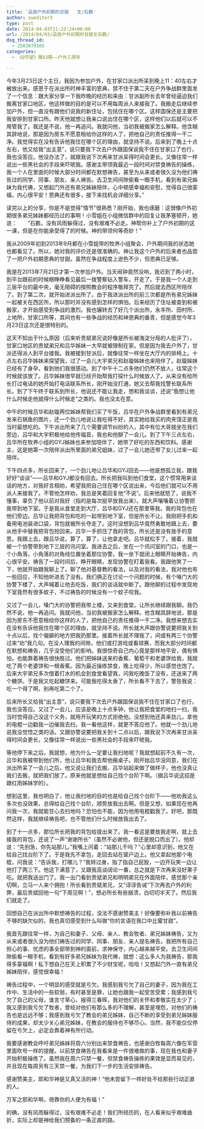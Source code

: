 ```yaml
---
title: '品尝户外初期的甘甜   文/石鹏'
author: sweditor3
type: post
date: 2014-04-03T11:23:24+00:00
url: /2014/04/03/品尝户外初期的甘甜文石鹏/
dsq_thread_id:
  - 2583079165
categories:
  - 《@守望》第63期——户外三周年

---
```

今年3月23日这个主日，我因为参加户外，在甘家口派出所呆到晚上11：40左右才被放出来。感恩于在派出所时神丰富的恩典，禁不住于第二天在户外争战群里面发了一个信息：跟大家分享一下我昨晚的经历和来由：甘派副所长去年曾经逼迫我们搬离甘家口地区，他这样做的目的是可以不用每周派人来接我了。我搬走后继续参加户外，但一直没有跟他们说我的新住址，包括住在哪个区。这样国保还是主要把我安排到甘家口所。昨天他就想让我亲口说出住在哪个区，这样他们以后就可以不用管我了。我还是不说，他一再追问。我就问他，当初我被搬家怎么解释。他含糊其辞地说，那是因为房东不愿意租给你这样的人了，把他自己的责任推得一干二净。我觉得实在没有告诉他我住在哪个区的理由，就坚持不说。后来到了晚上十点左右，他又给我“出主意”，说只要我下次去户外跟国保说我不住在甘家口了也行，我也没答应。他没办法了，就跟我说下次再来甘派呆得时间会更长。又像往常一样说出一些黑社会的手段来吓唬我。感谢主带领我最近一段时间对禁食祷告的操练，我一个人在里面的时候大部分时间都在默想祷告，甚至为从来或者很久没为他们祷告过的同学、同事、朋友、亲人祷告。去卫生间间隙偷看一眼手机，看到有弟兄姊妹为我代祷，又想起门外还有弟兄姊妹陪伴，心中顿感幸福和安慰，觉得自己很蒙福，内心很平安！恩典还有很多，接下来找机会详细分享。”

读完以上的分享，你是不是觉得“情节”很熟悉？刚开始，我也琢磨：这很像户外初期很多弟兄姊妹都经历过的事啊！小雪姐在小组微信群中的回复让我茅塞顿开，她说：　　“石鹏，没有风雨躲得过，没有艰难不必走。神帮你补上了户外初期的这一课，但是在你能承受得了的时候。神的带领何等奇妙！”

我从2009年初到2013年9月都在小雪姐带的牧养小组聚会，户外期间我的状态她也都看见了。所以，她对我的评价还是很准确的。神让我这个户外的后来者也品尝了一把户外初期恩典的甘甜。虽然在争战程度上逊色不少，但恩典已足够。

我是在2013年7月21日才第一次参加户外。当天闹钟竟然没响，我迟到了两小时，到平台跟前的时候眼睁睁看见最后一拨警察钻入警车，开走了。于是我一个人走到三层平台的最中央，毫无阻碍的按照教会的程序敬拜完了。然后就去西区所陪伴了。到了第二次，就开始进派出所了。由于我进派出所的前三次都是所有弟兄姊妹一起被关在西区所，所以那时并没有感到怎样的惧怕。后来经历了住址被查到和被搬家，才开始感受到争战的激烈。我也辗转去了好几个派出所，永丰所、田村所、上地所，甘家口所等，其间也有一些争战的经历和神恩典的垂青，但是感觉今年3月23日这次还是很特别的。

这天不知出于什么原因（后来听贵斌弟兄说好像是所长被海淀分局的人批评了），甘家口地区的贵斌弟兄和吕华姊妹一大早就被限制在家。但是因为我去户外了，甘派还得派人到平台接我。我被接到甘派后，就像往常一样坐在大厅内的排椅上。十点左右吕华姊妹来探望我，过了一会儿大宇弟兄和赵璇姊妹也来陪伴了。赵璇姊妹已经有了身孕，看到他们我很感动。到了中午十二点多他们仍然不放人，往常这个时候就该放了。吕华姊妹很早就已经开始帮我打探什么时候放人了。从来没有给所长打过电话的她开始打电话联系所长，刚开始没打通，她又去帮我找警长联系所长。到了下午终于联系到所长，他说还不能让我走，想和我谈谈，还说“我想让他什么时候走他就得什么时候走”之类的。我也没太在意。

中午的时候吕华和赵璇两位姊妹帮我们买了午饭，吕华在户外争战群里看到有弟兄发来石锅鱼的图片，还一个劲儿地说让我吃得不好，其实她给我买的肉夹馍正是我当时最想吃的。下午派出所来了几个需要调节纠纷的人，其中有位大哥就坐在我们旁边，吕华和大宇积极地给他传福音，我也和他聊了一会儿。到了下午三点左右，吕华所在牧养小组的GYJ姊妹也来参加陪伴了，她带了好吃的东西和饮料。感谢主，这是她第一次陪伴派出所里面的弟兄姐妹，过了一会儿她还带了女儿过来一起陪伴。

下午四点多，所长回来了，一个劲儿地让吕华和GYJ回去——他是想孤立我，跟我好好“谈谈”——吕华和GYJ都没有回去。所长把我叫到他们食堂，这个惯常用来谈话的地方，对我好言相劝，希望我把自己住在哪个区说出来，今后他们就可以不用派人来接我了。不管他怎样劝，我总是笑着回复他“不说”。后来他就怒了，说我不懂事，辜负了他以前对我好（指的是每次挺早放我出来）。就大声嚷嚷着让协警把我带到地下室。于是我从食堂走到大厅，吕华和GYJ还在那里等我，我的背包也在他们旁边。吕华让我把背包和吃的一起带到地下室，但是所长不让。我刚把手机和备用电池装进口袋，背包就被所长夺走了。这时没想到吕华竟然勇敢地跟上去，要从他手中替我把背包抢回来。吕华一手抓住了我的背包，所长还是没有放手的意思。我跟上去，跟吕华说，算了，算了，让他拿走吧。吕华就松手了。接着，我就被一个协警带到地下三层的讯问室。我进去之后，坐在一个讯问室的门口，也是一个小角落，小角落的对角线位置坐着那位协警。我一坐下就闭上眼睛开始祷告，内心很平安。祷告了一段时间后，睁开眼睛，发现协警在盯着我看。我跟他笑了一下，他就开始跟我聊上了。聊了他对基督教的看法，以及对我的看法，我对他也有一些回应，不知他听进去了没有。我们俩正在讨论一个问题的时候，有个嗓门大的协警下楼了，大声喊着让他去吃饭，我们的谈话就中断了。跟他聊的过程中发现地下室竟然有很多蚊子，不过祷告的时候没有一个蚊子咬我。

又过了一会儿，嗓门大的协警把我带上楼，又来到食堂。让所长继续跟我聊。我仍然不说，他一再追问。我就问他，当初我被搬家怎么解释。他含糊其辞地说，那是因为房东不愿意租给你这样的人了，把他自己的责任推得一干二净。我想来想去实在没有告诉他我住在哪个区的理由，就坚持不说。所长就大声跟协警说要把我关到十点以后，找个偏僻的地方把我扔那里。接着所长就不理我了，间或有两三个协警过来“劝”我几句。在没人理我的间隙，他们或打游戏或看球赛，而我大部分时间都在默想和祷告，几乎没受他们的影响。我很惊奇自己内心竟是那样地平安，偶有惧怕，也能靠着祷告很快胜过。他们把姊妹送来的香蕉、葡萄干和老婆饼给我，我就吃了两个老婆饼和一根香蕉。因为最近操练禁食，晚上吃得少，所以感觉也饱了。后来大宇弟兄多次借着打水的机会到食堂看望我，问我吃晚饭了没有，还送来了两个糖饼。于是我又吃起糖饼来。可能我吃得太香了，所长看不下去了，警告我说：吃一个得了啊，别再吃第二个了。

后来所长又给我“出主意”，说只要我下次去户外跟国保说我不住在甘家口了也行，我也没答应。又过了一会儿，应该是晚上十点多钟，他让我把食堂的地扫一扫，我当时觉得自己没这个义务，就用开玩笑的方式拒绝他。没想到他还真来劲儿，拿他的电棍一边戳我一边催我去扫，我一看他这样，就更不答应他了。他就一个劲儿地说我没觉悟之类的话。又跟协警说要把我关到十二点以后，跟我说下次再来甘派呆得时间会更长，又像往常一样说出一些黑社会的手段来吓唬我。

等他停下来之后。我就想，他为什么一定要让我扫地呢？我就想起前不久有一次，吕华和我被带到他们所，他让吕华和我去帮他搬桌子。刚开始吕华没同意，我们在派出所呆了一会儿之后，他又说让我们去搬，吕华站起来做了做样子，他也没真让我们去搬，就把我们放了。原来他就是想给自己找个台阶下啊。（据吕华说这招是跟红雨姊妹学的）。

想到这里，我也明白了，他让我扫地的目的也是给自己找个台阶下——他劝我这么多次也没效果，总得给自己找个台阶，顺势放我出去啊。但是又想，如果现在他再问我一次，我就能甘心去扫地吗？恐怕也不能，因为他用电棍戳我了。好吧，那既然这样，我就继续祷告吧，也不管他们什么时候放我出去了。

到了十一点多，那位所长把我的背包给提出来了。我一看这是要放我走啊，就上去接我的背包，还说了一声“谢谢所长”（虽然不必谢他，但还是脱口而出了）。他却说：“先别急，你先站那儿。”我嘴上问着：“站那儿干吗？”心里却意识到，他又在给自己找台阶下了。于是我先不拿包，走回去站在窗户边上。他又拿起他那个电棍，问我说：“告诉我，打哪儿？”我转过身，指了指自己屁股，一边开玩笑一边让他打了两三下。他这下满意了，又跟我高谈阔论一番，总之就是下次再来没好果子吃。就把我送出门了。我一出门看到贵斌弟兄和明明弟兄在外面陪伴，感觉那个亲切啊，立马一人来个拥抱！所长看到贵斌弟兄，又“谆谆告诫”下次再去户外的利弊，最后贵斌回他一句“下周见啊！”，想必所长有些崩溃，白叨叨半天了。然后我们就走了。

回想自己在派出所中默想祷告的过程，没法不感谢赞美主！好像要弥补我以前祷告不够的缺欠似的，我也真切感受到什么叫做“你的言语在我口中比蜜甘甜”。

我首先跟往常一样，为自己和妻子、父母、亲人、教会牧者、弟兄姊妹祷告，又为从来或者很久没为他们祷告过的同学、同事、朋友、亲人提名祷告。我把所有自己担心的事、忧虑的事全部带到神的面前，求神保守，内心越来越平安。去卫生间间隙偷看一眼手机，看到有好多弟兄姊妹为我代祷，就想：这么多人为我祷告，那我得多蒙福啊！私下想自己在天上积累了不少财宝呢，哈哈！又想起门外一直有弟兄姊妹陪伴，感觉很幸福！

祷告过程中，一个明显的感受就是亏欠。我感到我亏欠了自己的妻子，因为我在工作中、生活中的一些软弱，有时甚至是罪，让她也跟我一起受苦受累；我感到我亏欠了自己的父母，谁言寸草心，报得三春晖，我对他们的关怀和孝敬实在太少了；我又感到我亏欠了牧者，曾经对他们有那么多的不理解，甚至是埋怨，对他们的祷告也是远远不够；我感到我亏欠了教会的弟兄姊妹，自己不断的享受到弟兄姊妹服侍的成果，却太少关心弟兄姊妹，在教会的服侍也不够尽心。当然，我不能仅仅停留在亏欠上，必定会靠着神有所行动。

我要感谢教会呼吁弟兄姊妹将周六分别出来禁食祷告，也感谢白牧每周六像在军营里面吹号一样的提醒。以前禁食祷告在我看来是一件很难做的事，现在我也和妻子开始积极操练了。虽然我在周六只禁一餐，但禁食祷告操练的果效是显而易见的，并且现在每周另有三天禁一餐，为我们下一步的生活安排祷告。

感谢赞美主，耶和华神是又真又活的神！“他未尝留下一样好处不给那些行动正直的人。
  
万军之耶和华啊，倚靠你的人便为有福！”

的确，没有风雨躲得过，没有艰难不必走！我们所经历的，在人看来似乎艰难曲折，实际上却是神给我们预备的一条正直的路。